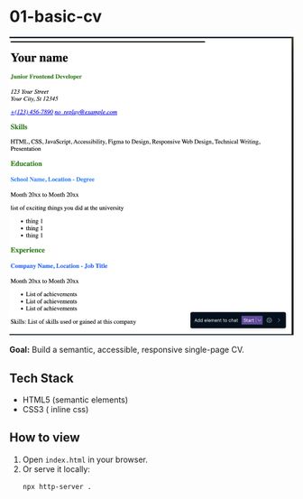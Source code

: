 # 01-basic-cv

![Screenshot of the CV](/project-01-basic--cv/assets/cv-screenshot.png)

**Goal:** Build a semantic, accessible, responsive single-page CV.

## Tech Stack
- HTML5 (semantic elements)
- CSS3 ( inline css)

## How to view
1. Open `index.html` in your browser.
2. Or serve it locally:
   ```bash
   npx http-server .
